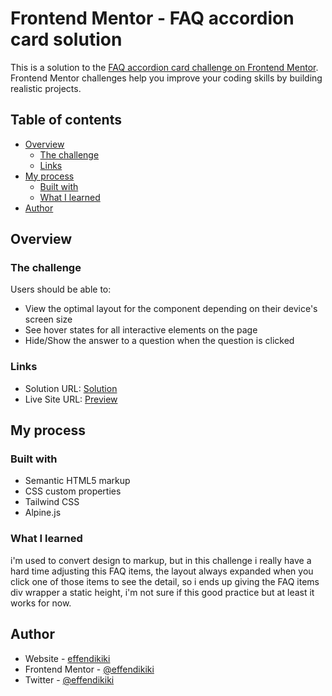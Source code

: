 # Frontend Mentor - FAQ accordion card solution

This is a solution to the [FAQ accordion card challenge on Frontend Mentor](https://www.frontendmentor.io/challenges/faq-accordion-card-XlyjD0Oam). Frontend Mentor challenges help you improve your coding skills by building realistic projects. 

## Table of contents

- [Overview](#overview)
  - [The challenge](#the-challenge)
  - [Links](#links)
- [My process](#my-process)
  - [Built with](#built-with)
  - [What I learned](#what-i-learned)
- [Author](#author)


## Overview

### The challenge

Users should be able to:

- View the optimal layout for the component depending on their device's screen size
- See hover states for all interactive elements on the page
- Hide/Show the answer to a question when the question is clicked


### Links

- Solution URL: [Solution](https://www.frontendmentor.io/solutions/faq-accordion-card-using-tailwind-css-and-alpinejs-xMdhb29HT)
- Live Site URL: [Preview](https://faq-accordion-card-main-ihhi2lcwr-effendikiki.vercel.app/)

## My process

### Built with

- Semantic HTML5 markup
- CSS custom properties
- Tailwind CSS
- Alpine.js


### What I learned

i'm used to convert design to markup, but in this challenge i really have a hard time adjusting this FAQ items, the layout always expanded when you click one of those items to see the detail, so i ends up giving the FAQ items div wrapper a static height, i'm not sure if this good practice but at least it works for now.


## Author

- Website - [effendikiki](github.com/effendikiki)
- Frontend Mentor - [@effendikiki](https://www.frontendmentor.io/profile/effendikiki)
- Twitter - [@effendikiki](https://www.twitter.com/randomdudes00)


